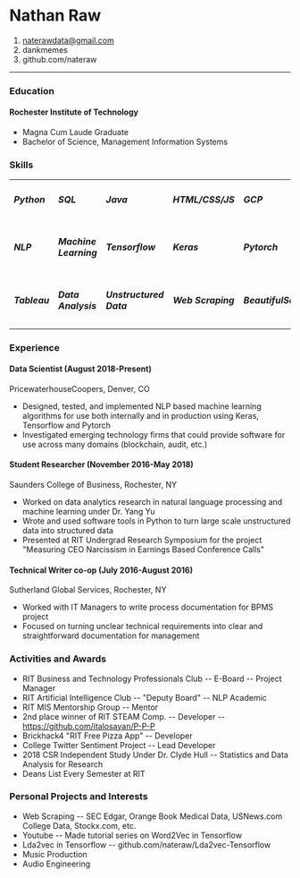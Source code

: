 # Nathan Raw
1. naterawdata@gmail.com
2. dankmemes
3. github.com/nateraw

<hr>

### Education
#### Rochester Institute of Technology
  - Magna Cum Laude Graduate
  - Bachelor of Science, Management Information Systems

### Skills
| | | | | |
|-|-|-|-|-|
| <h5>Python</h5> | <h5>SQL</h5> | <h5>Java</h5> | <h5>HTML/CSS/JS</h5> | <h5>GCP</h5> |
| <h5>NLP</h5> | <h5>Machine Learning</h5> | <h5>Tensorflow</h5>| <h5>Keras</h5>| <h5>Pytorch</h5> |
| <h5>Tableau</h5> | <h5>Data Analysis</h5> | <h5>Unstructured Data</h5>| <h5>Web Scraping</h5>| <h5>BeautifulSoup</h5> |


### Experience
#### Data Scientist (August 2018-Present)
PricewaterhouseCoopers, Denver, CO

  - Designed, tested, and implemented NLP based machine learning algorithms for use both internally and in production using Keras, Tensorflow and Pytorch
  - Investigated emerging technology firms that could provide software for use across many domains (blockchain, audit, etc.)

#### Student Researcher (November 2016-May 2018)
Saunders College of Business, Rochester, NY

  - Worked on data analytics research in natural language processing and machine learning under Dr. Yang Yu
  - Wrote and used software tools in Python to turn large scale unstructured data into structured data
  - Presented at RIT Undergrad Research Symposium for the project "Measuring CEO Narcissism in Earnings Based Conference Calls"

#### Technical Writer co-op (July 2016-August 2016)
Sutherland Global Services, Rochester, NY

  - Worked with IT Managers to write process documentation for BPMS project
  - Focused on turning unclear technical requirements into clear and straightforward documentation for management

### Activities and Awards

  - RIT Business and Technology Professionals Club -- E-Board -- Project Manager
  - RIT Artificial Intelligence Club -- "Deputy Board" -- NLP Academic
  - RIT MIS Mentorship Group -- Mentor
  - 2nd place winner of RIT STEAM Comp. -- Developer -- https://github.com/italosayan/P-P-P
  - Brickhack4 "RIT Free Pizza App" -- Developer
  - College Twitter Sentiment Project -- Lead Developer
  - 2018 CSR Independent Study Under Dr. Clyde Hull -- Statistics and Data Analysis for Research
  - Deans List Every Semester at RIT

### Personal Projects and Interests
  - Web Scraping -- SEC Edgar, Orange Book Medical Data, USNews.com College Data, Stockx.com, etc.
  - Youtube -- Made tutorial series on Word2Vec in Tensorflow
  - Lda2vec in Tensorflow -- github.com/nateraw/Lda2vec-Tensorflow
  - Music Production
  - Audio Engineering

